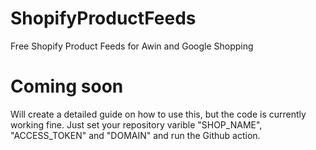 # ShopifyProductFeeds
Free Shopify Product Feeds for Awin and Google Shopping

# Coming soon
Will create a detailed guide on how to use this, but the code is currently working fine. Just set your repository varible "SHOP_NAME", "ACCESS_TOKEN" and "DOMAIN" and run the Github action.
